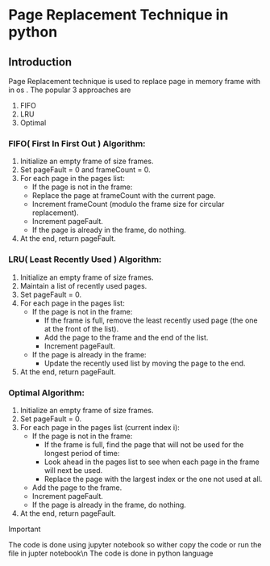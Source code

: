 # Page Replacement Technique in python

## Introduction

Page Replacement technique is used to replace page in memory frame with in os .
The popular 3 approaches are

1. FIFO
2. LRU
3. Optimal

### FIFO( First In First Out ) Algorithm:

1. Initialize an empty frame of size frames.
2. Set pageFault = 0 and frameCount = 0.
3. For each page in the pages list:
   - If the page is not in the frame:
   - Replace the page at frameCount with the current page.
   - Increment frameCount (modulo the frame size for circular replacement).
   - Increment pageFault.
   - If the page is already in the frame, do nothing.
4. At the end, return pageFault.

### LRU( Least Recently Used ) Algorithm:

1. Initialize an empty frame of size frames.
2. Maintain a list of recently used pages.
3. Set pageFault = 0.
4. For each page in the pages list:
   - If the page is not in the frame:
     - If the frame is full, remove the least recently used page (the one at the front of the list).
     - Add the page to the frame and the end of the list.
     - Increment pageFault.
   - If the page is already in the frame:
     - Update the recently used list by moving the page to the end.
5. At the end, return pageFault.

### Optimal Algorithm:

1. Initialize an empty frame of size frames.
2. Set pageFault = 0.
3. For each page in the pages list (current index i):
   - If the page is not in the frame:
     - If the frame is full, find the page that will not be used for the longest period of time:
     - Look ahead in the pages list to see when each page in the frame will next be used.
     - Replace the page with the largest index or the one not used at all.
   - Add the page to the frame.
   - Increment pageFault.
   - If the page is already in the frame, do nothing.
4. At the end, return pageFault.

> [!IMPORTANT]
> The code is done using jupyter notebook so wither copy the code or run the file in jupter notebook\n
> The code is done in python language 
